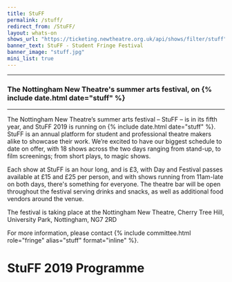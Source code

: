 ```yaml
---
title: StuFF 
permalink: /stuff/
redirect_from: /StuFF/
layout: whats-on
shows_url: "https://ticketing.newtheatre.org.uk/api/shows/filter/stuff"
banner_text: StuFF - Student Fringe Festival 
banner_image: "stuff.jpg"
mini_list: true 
---
```


<hr>

### The Nottingham New Theatre's summer arts festival, on {% include date.html date="stuff" %}

<hr>

The Nottingham New Theatre’s summer arts festival – StuFF – is in its fifth year, and StuFF 2019 is running on {% include date.html date="stuff" %}. StuFF is an annual platform for student and professional theatre makers alike to showcase their work. We’re excited to have our biggest schedule to date on offer, with 18 shows across the two days ranging from stand-up, to film screenings; from short plays, to magic shows.

Each show at StuFF is an hour long, and is £3, with Day and Festival passes available at £15 and £25 per person, and with shows running from 11am-late on both days, there's something for everyone. The theatre bar will be open throughout the festival serving drinks and snacks, as well as additional food vendors around the venue.

The festival is taking place at the Nottingham New Theatre, Cherry Tree Hill, University Park, Nottingham, NG7 2RD

For more information, please contact {% include committee.html role="fringe" alias="stuff" format="inline" %}.

# StuFF 2019 Programme 

